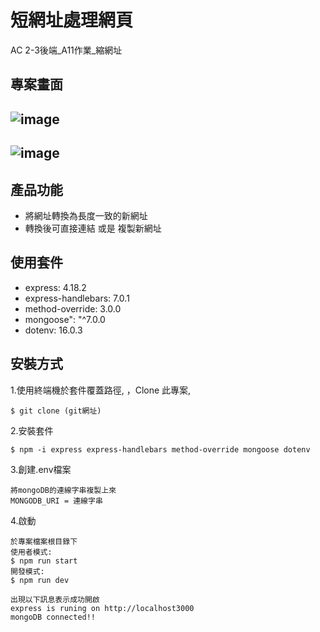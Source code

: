 短網址處理網頁
====
AC 2-3後端_A11作業_縮網址

專案畫面
---
![image](https://playcsgo.github.io/A11_shortenURL/public/picture/1.png)
-------
![image](https://playcsgo.github.io/A11_shortenURL/public/picture/2.png)
-------
產品功能
-----
- 將網址轉換為長度一致的新網址
- 轉換後可直接連結 或是 複製新網址

使用套件
-----
- express: 4.18.2
- express-handlebars: 7.0.1
- method-override: 3.0.0
- mongoose": "^7.0.0
- dotenv: 16.0.3


安裝方式
----
1.使用終端機於套件覆蓋路徑, ，Clone 此專案, 

    $ git clone (git網址)
    
2.安裝套件

    $ npm -i express express-handlebars method-override mongoose dotenv
    
3.創建.env檔案 

    將mongoDB的連線字串複製上來
    MONGODB_URI = 連線字串
    
4.啟動
    
    於專案檔案根目錄下
    使用者模式:
    $ npm run start  
    開發模式:
    $ npm run dev
    
    出現以下訊息表示成功開啟
    express is runing on http://localhost3000
    mongoDB connected!!
